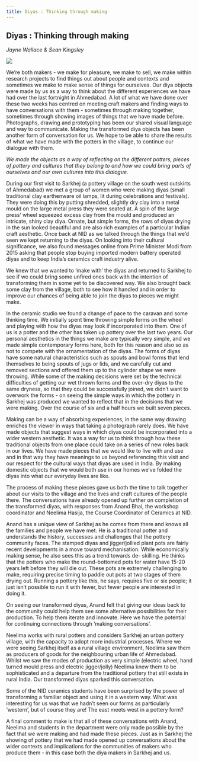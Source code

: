 ```yaml
---
title: Diyas : Thinking through making
---
```


## Diyas : Thinking through making
_Jayne Wallace & Sean Kingsley_

![](images/22.jpg)

We’re both makers - we make for pleasure,  we make to sell, we make within research projects to find things out about people and contexts and sometimes we make to make sense of things for ourselves. Our diya objects were made by us as a way to think about the different experiences we have had over the last fortnight in Ahmedabad. A lot of what we have done over these two weeks has centred on meeting craft makers and finding ways to have conversations with them - sometimes through making together, sometimes through showing images of things that we have made before. Photographs, drawing and prototyping has been our shared visual language and way to communicate. Making the transformed diya objects has been another form of conversation for us. We hope to be able to share the results of what we have made with the potters in the village, to continue our dialogue with them.

_We made the objects as a way of reflecting on the different potters, pieces of pottery and cultures that they belong to and how we could bring parts of ourselves and our own cultures into this dialogue._

During our first visit to Sarkhej (a pottery village on the south west outskirts of Ahmedabad) we met a group of women who were making diyas (small traditional clay earthenware oil lamps, lit during celebrations and festivals). They were doing this by putting shredded, slightly dry clay into a metal mould on the large metal press  they were seated at. A spin of the large press’ wheel squeezed excess clay from the mould and produced an intricate, shiny clay diya. Ornate, but simple forms, the rows of diyas drying in the sun looked beautiful and are also rich examples of a particular Indian craft aesthetic. Once back at NID as we talked through the things that we’d seen we kept returning to the diyas. On looking into their cultural significance, we also found messages online from Prime Minister Modi from 2015 asking that people stop buying imported modern battery operated diyas and to keep India’s ceramics craft industry alive.

We knew that we wanted to ‘make with’ the diyas and returned to Sarkhej to see if we could bring some unfired ones back with the intention of transforming them in some yet to be discovered way. We also brought back some clay from the village, both to see how it handled and in order to improve our chances of being able to join the diyas to pieces we might make.

In the ceramic studio we found a change of pace to the caravan and some thinking time. We initially spent time throwing simple forms on the wheel and playing with how the diyas may look if incorporated into them. One of us is a potter and the other has taken up pottery over the last two years. Our personal aesthetics in the things we make are typically very simple, and we made simple contemporary forms here, both for this reason and also so as not  to compete with the ornamentation of the diyas. The forms of diyas have some natural characteristics such as spouts and bowl forms that lend themselves to being spouts of jugs or lids, and we carefully cut and removed sections and offered them up to the cylinder shape we were throwing. While some of the making decisions were set by the technical difficulties of getting our wet thrown forms and the over-dry diyas to the same dryness, so that they could be successfully joined, we didn’t want to overwork the forms - on seeing the simple ways in which the pottery in Sarkhej was produced we wanted to reflect that in the decisions that we were making. Over the course of six and a half hours we built seven pieces.

Making can be a way of absorbing experiences, in the same way drawing enriches the viewer in ways that taking a photograph rarely does. We have made objects that suggest ways in which diyas could be incorporated into a wider western aesthetic. It was a way for us to think through how these traditional objects from one place could take on a series of new roles back in our lives. We have made pieces that we would like  to live with and use and in that way they have meanings to us beyond referencing this visit and our respect for the cultural ways that diyas are used in India. By making domestic objects that we would both use in our homes we’ve folded the diyas into what our everyday lives are like.

The process of making these pieces gave us both the time to talk together about our visits to the village and the lives and craft cultures of the people there. The conversations have
already opened up further on completion of the transformed diyas, with responses from Anand Bhai, the workshop coordinator and Neelima Hasija, the Course Coordinator of Ceramics at NID.

Anand has a unique view of Sarkhej as he comes from there and knows all the families and people we have met. He is a traditional potter and understands the history, successes and challenges that the pottery community faces. The stamped diyas and jigger/jollied plant pots are fairly recent developments in a move toward mechanisation. While economically making sense, he also sees this as a trend towards de- skilling. He thinks that the potters who make the round-bottomed pots for water have 15-20 years left before they will die out. These pots are extremely challenging to make, requiring precise timing to paddle out pots at two stages of them drying out. Running a pottery like this, he says, requires five or six people; it just isn’t possible to run it with fewer, but fewer people are interested in doing it.

On seeing our transformed diyas, Anand felt that giving our ideas back to the community could help them see some alternative possibilities for their production. To help them
iterate and innovate. Here we have the potential for continuing connections through ‘making conversations’.

Neelima works with rural potters and considers Sarkhej an urban pottery village, with the capacity to adopt more industrial processes. Where we were seeing Sarkhej itself as a rural village environment, Neelima saw them as producers of goods for the neighbouring urban life of Ahmedabad. Whilst we saw the modes of production as very simple (electric wheel, hand turned mould press and electric jigger/jolly) Neelima knew them to be sophisticated and
a departure from the traditional pottery that still exists in rural India. Our transformed diyas sparked this conversation.

Some of the NID ceramics students have been surprised by the power of transforming a familiar object and using it in a western way. What was interesting for us was that we hadn’t seen our forms as particularly ‘western’, but of course they are! The east meets west in a pottery form?

A final comment to make is that all of these conversations with Anand, Neelima and students in the department were only made possible by the fact that we were making and had made these pieces. Just as in Sarkhej the showing of pottery that we had made opened up conversations about the wider contexts and implications for the communities of makers who produce them - in this case both the diya makers in Sarkhej and us.